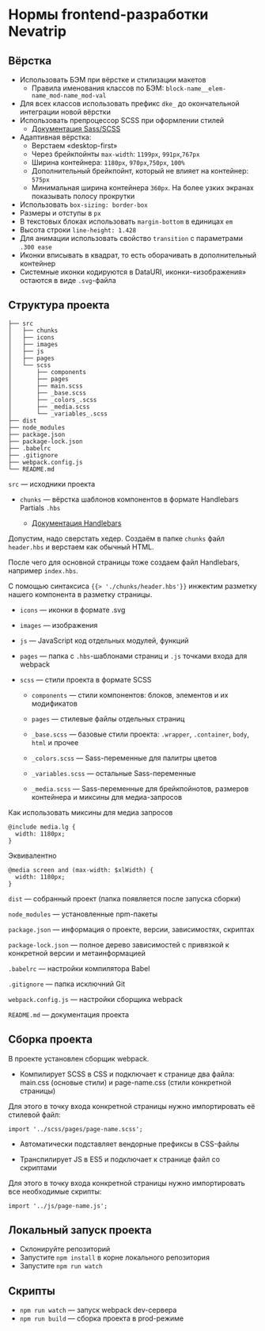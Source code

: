 # Нормы frontend-разработки Nevatrip

## Вёрстка

- Использовать БЭМ при вёрстке и стилизации макетов
  - Правила именования классов по БЭМ: `block-name__elem-name_mod-name_mod-val`
- Для всех классов использовать префикс `dke_` до окончательной интеграции новой вёрстки
- Использовать препроцессор SCSS при оформлении стилей
  - [Документация Sass/SCSS](https://sass-lang.com/documentation/)
- Адаптивная вёрстка:
  - Верстаем «desktop-first»
  - Через брейкпойнты `max-width`: `1199px`, `991px`,`767px`
  - Ширина контейнера: `1180px`, `970px`,`750px`, `100%`
  - Дополнительный брейкпойнт, который не влияет на контейнер: `575px`
  - Минимальная ширина контейнера `360px`. На более узких экранах показывать полосу прокрутки
- Использовать `box-sizing: border-box`
- Размеры и отступы в `px`
- В текстовых блоках использовать `margin-bottom` в единицах `em`
- Высота строки `line-height: 1.428`
- Для анимации использовать свойство `transition` с параметрами `.300 ease`
- Иконки вписывать в квадрат, то есть оборачивать в дополнительный контейнер
- Системные иконки кодируются в DataURI, иконки-«изображения» остаются в виде `.svg`-файла

## Структура проекта

```
├── src
│   ├── chunks
│   ├── icons
│   ├── images
│   ├── js
│   ├── pages
│   └── scss
│       ├── components
│       ├── pages
│       ├── main.scss
│       ├── _base.scss
│       ├── _colors_.scss
│       ├── _media.scss
│       └── _variables_.scss
├── dist
├── node_modules
├── package.json
├── package-lock.json
├── .babelrc
├── .gitignore
├── webpack.config.js
└── README.md
```

`src` — исходники проекта

- `chunks` — вёрстка шаблонов компонентов в формате Handlebars Partials `.hbs`

  - [Документация Handlebars](https://sass-lang.com/documentation/)

Допустим, надо сверстать хедер. Создаём в папке `chunks` файл `header.hbs` и верстаем как обычный HTML.

После чего для основной страницы тоже создаем файл Handlebars, например `index.hbs`.

С помощью синтаксиса `{{> './chunks/header.hbs'}}` инжектим разметку нашего компонента в разметку страницы.

- `icons` — иконки в формате .svg

- `images` — изображения

- `js` — JavaScript код отдельных модулей, функций

- `pages` — папка с `.hbs`-шаблонами страниц и `.js` точками входа для webpack

- `scss` — стили проекта в формате SCSS

  - `components` — стили компонентов: блоков, элементов и их модификатов

  - `pages` — стилевые файлы отдельных страниц

  - `_base.scss` — базовые стили проекта: `.wrapper`, `.container`, `body`, `html` и прочее

  - `_colors.scss` — Sass-переменные для палитры цветов

  - `_variables.scss` — остальные Sass-переменные

  - `_media.scss` — Sass-переменные для брейкпойнотов, размеров контейнера и миксины для медиа-запросов

Как использовать миксины для медиа запросов

```
@include media.lg {
  width: 1180px;
}
```

Эквивалентно

```
@media screen and (max-width: $xlWidth) {
  width: 1180px;
}
```

`dist` — собранный проект (папка появляется после запуска сборки)

`node_modules` — установленные npm-пакеты

`package.json` — информация о проекте, версии, зависимостях, скриптах

`package-lock.json` — полное дерево зависимостей с привязкой к конкретной версии и метаинформацией

`.babelrc` — настройки компилятора Babel

`.gitignore` — папка исключний Git

`webpack.config.js` — настройки сборщика webpack

`README.md` — документация проекта

## Сборка проекта

В проекте установлен сборщик webpack.

- Компилирует SCSS в CSS и подключает к странице два файла: main.css (основые стили) и page-name.css (стили конкретной страницы)

Для этого в точку входа конкретной страницы нужно импортировать её стилевой файл:

`import '../scss/pages/page-name.scss';`

- Автоматически подставляет вендорные префиксы в CSS-файлы

- Транспилирует JS в ES5 и подключает к странице файл со скриптами

Для этого в точку входа конкретной страницы нужно импортировать все необходимые скрипты:

`import '../js/page-name.js';`

## Локальный запуск проекта

- Склонируйте репозиторий
- Запустите `npm install` в корне локального репозитория
- Запустите `npm run watch`

## Скрипты

- `npm run watch` — запуск webpack dev-сервера
- `npm run build` — сборка проекта в prod-режиме
